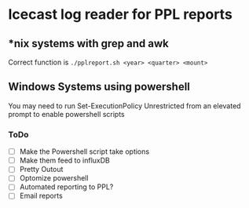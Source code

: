 # Icecast log reader for PPL reports

## *nix systems with grep and awk


Correct function is ```./pplreport.sh <year> <quarter> <mount>```


## Windows Systems using powershell
You may need to run Set-ExecutionPolicy Unrestricted from an elevated prompt to enable powershell scripts

### ToDo
- [ ] Make the Powershell script take options
- [ ] Make them feed to influxDB
- [ ] Pretty Outout
- [ ] Optomize powershell
- [ ] Automated reporting to PPL?
- [ ] Email reports